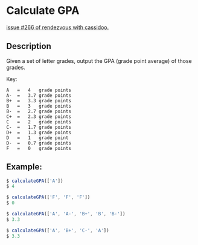 # Calculate GPA

[issue #266 of rendezvous with cassidoo.](https://buttondown.email/cassidoo/archive/dont-you-ever-ever-give-up-on-you-sheryl-lee-ralph)

## Description
Given a set of letter grades, output the GPA (grade point average) of those grades.

Key:
```
A	=	4	grade points
A-	=	3.7	grade points
B+	=	3.3	grade points
B	=	3	grade points
B-	=	2.7	grade points
C+	=	2.3	grade points
C	=	2	grade points
C-	=	1.7	grade points
D+	=	1.3	grade points
D	=	1	grade point
D-	=	0.7	grade points
F	=	0	grade points
```

## Example:
```ts
$ calculateGPA(['A'])
$ 4

$ calculateGPA(['F', 'F', 'F'])
$ 0

$ calculateGPA(['A', 'A-', 'B+', 'B', 'B-'])
$ 3.3

$ calculateGPA(['A', 'B+', 'C-', 'A'])
$ 3.3
```